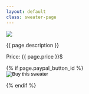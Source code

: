 ```yaml
---
layout: default
class: sweater-page
---
```


<section class="row sweater" data-sweater="{{ page.sweater_id }}" data-title="{{ page.title }}">
	<div class="col-xs-12 col-sm-6">
		<img class="sweater-image" src="{{ page.image }}">
	</div>
	<div class="col-xs-6 col-sm-4 sweater-info">
		<p>{{ page.description }}</p>
		<p>Price: {{ page.price }}$</p>
		{% if page.paypal_button_id %}
		<form action="https://www.paypal.com/cgi-bin/webscr" method="post" target="_top">
			<input type="hidden" name="cmd" value="_s-xclick">
			<input type="hidden" name="hosted_button_id" value="7BS799A9R3XQ8">
			<input class="form-button" type="image" name="submit" value="Buy this sweater">
		</form>
		{% endif %}
	</div>
</section>
